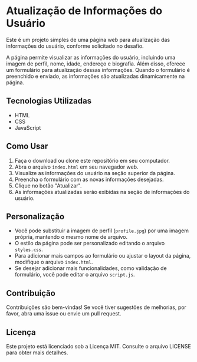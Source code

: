 # Atualização de Informações do Usuário

Este é um projeto simples de uma página web para atualização das informações do usuário, conforme solicitado no desafio.

A página permite visualizar as informações do usuário, incluindo uma imagem de perfil, nome, idade, endereço e biografia. Além disso, oferece um formulário para atualização dessas informações. Quando o formulário é preenchido e enviado, as informações são atualizadas dinamicamente na página.

## Tecnologias Utilizadas

- HTML
- CSS
- JavaScript

## Como Usar

1. Faça o download ou clone este repositório em seu computador.
2. Abra o arquivo `index.html` em seu navegador web.
3. Visualize as informações do usuário na seção superior da página.
4. Preencha o formulário com as novas informações desejadas.
5. Clique no botão "Atualizar".
6. As informações atualizadas serão exibidas na seção de informações do usuário.

## Personalização

- Você pode substituir a imagem de perfil (`profile.jpg`) por uma imagem própria, mantendo o mesmo nome de arquivo.
- O estilo da página pode ser personalizado editando o arquivo `styles.css`.
- Para adicionar mais campos ao formulário ou ajustar o layout da página, modifique o arquivo `index.html`.
- Se desejar adicionar mais funcionalidades, como validação de formulário, você pode editar o arquivo `script.js`.

## Contribuição

Contribuições são bem-vindas! Se você tiver sugestões de melhorias, por favor, abra uma issue ou envie um pull request.

## Licença

Este projeto está licenciado sob a Licença MIT. Consulte o arquivo LICENSE para obter mais detalhes.
